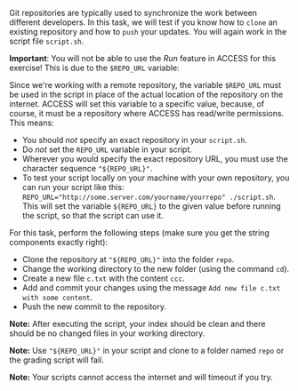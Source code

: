 Git repositories are typically used to synchronize the work between different developers. In this task, we will test if you know how to `clone` an existing repository and how to `push` your updates. You will again work in the script file `script.sh`.

**Important**: You will not be able to use the *Run* feature in ACCESS for this exercise! This is due to the `$REPO_URL` variable:

Since we're working with a remote repository, the variable `$REPO_URL` must be used in the script in place of the actual location of the repository on the internet. ACCESS will set this variable to a specific value, because, of course, it must be a repository where ACCESS has read/write permissions. This means:

* You should *not* specify an exact repository in your `script.sh`.
* Do *not* set the `REPO_URL` variable in your script.
* Wherever you would specify the exact repository URL, you must use the character sequence `"${REPO_URL}"`.
* To test your script locally on your machine with your own repository, you can run your script like this: `REPO_URL="http://some.server.com/yourname/yourrepo" ./script.sh`. This will set the variable `${REPO_URL}` to the given value before running the script, so that the script can use it.

For this task, perform the following steps (make sure you get the string components exactly right):

* Clone the repository at `"${REPO_URL}"` into the folder `repo`.
* Change the working directory to the new folder (using the command `cd`).
* Create a new file `c.txt` with the content `ccc`.
* Add and commit your changes using the message `Add new file c.txt with some content`.
* Push the new commit to the repository.

**Note:** After executing the script, your index should be clean and there should be no changed files in your working directory.

**Note:** Use `"${REPO_URL}"` in your script and clone to a folder named `repo` or the grading script will fail.

**Note:** Your scripts cannot access the internet and will timeout if you try.

